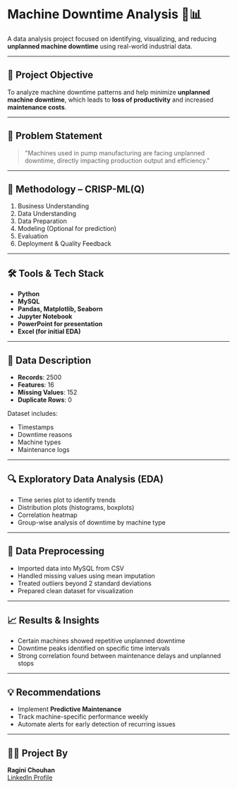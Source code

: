 # Machine Downtime Analysis 🚧📊

A data analysis project focused on identifying, visualizing, and reducing **unplanned machine downtime** using real-world industrial data.

---

## 📌 Project Objective

To analyze machine downtime patterns and help minimize **unplanned machine downtime**, which leads to **loss of productivity** and increased **maintenance costs**.

---

## 🧠 Problem Statement

> "Machines used in pump manufacturing are facing unplanned downtime, directly impacting production output and efficiency."

---

## 🧭 Methodology – CRISP-ML(Q)

1. Business Understanding  
2. Data Understanding  
3. Data Preparation  
4. Modeling (Optional for prediction)  
5. Evaluation  
6. Deployment & Quality Feedback

---

## 🛠️ Tools & Tech Stack

- **Python**
- **MySQL**
- **Pandas, Matplotlib, Seaborn**
- **Jupyter Notebook**
- **PowerPoint for presentation**
- **Excel (for initial EDA)**

---

## 📂 Data Description

- **Records**: 2500  
- **Features**: 16  
- **Missing Values**: 152  
- **Duplicate Rows**: 0  

Dataset includes:
- Timestamps
- Downtime reasons
- Machine types
- Maintenance logs

---

## 🔍 Exploratory Data Analysis (EDA)

- Time series plot to identify trends
- Distribution plots (histograms, boxplots)
- Correlation heatmap
- Group-wise analysis of downtime by machine type

---

## 🧹 Data Preprocessing

- Imported data into MySQL from CSV
- Handled missing values using mean imputation
- Treated outliers beyond 2 standard deviations
- Prepared clean dataset for visualization

---

## 📈 Results & Insights

- Certain machines showed repetitive unplanned downtime
- Downtime peaks identified on specific time intervals
- Strong correlation found between maintenance delays and unplanned stops

---

## 💡 Recommendations

- Implement **Predictive Maintenance**
- Track machine-specific performance weekly
- Automate alerts for early detection of recurring issues

---

## 👩‍💻 Project By

**Ragini Chouhan**  
[LinkedIn Profile](https://www.linkedin.com/in/ragini-chouhan-a64a711a0/)


